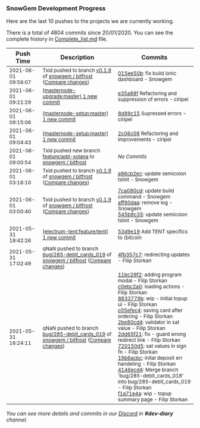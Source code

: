 
### SnowGem Development Progress

Here are the last 10 pushes to the projects we are currently working.

There is a total of 4804 commits since 20/01/2020. You can see the complete history in
 [Complete_list.md](Complete_list.md) file.

| Push Time | Description | Commits |
| --- | --- | --- |
| <sub>2021-06-01 09:56:07</sub> | <sub>Txid pushed to branch [v0\.1\.9](https://gitlab.com/snowgem/bitfrost/commits/v0.1.9) of [snowgem / bitfrost](https://gitlab.com/snowgem/bitfrost) ([Compare changes](https://gitlab.com/snowgem/bitfrost/compare/a96cb2ec526d38a576eacc0f6231195ac4a2f542...015ee50bc7722bea5aa6e4a813d14542bbd0ddfb))</sub> | <sub>[015ee50b](https://gitlab.com/snowgem/bitfrost/-/commit/015ee50bc7722bea5aa6e4a813d14542bbd0ddfb): fix build ionic dashboard - Snowgem</sub> |
| <sub>2021-06-01 09:21:29</sub> | <sub>[[masternode-upgrade:master] 1 new commit](https://github.com/TENTOfficial/masternode-upgrade/commit/e35a88f80afb6f7aaf4fbe7ba8158e378086c646)</sub> | <sub>[e35a88f](https://github.com/TENTOfficial/masternode-upgrade/commit/e35a88f80afb6f7aaf4fbe7ba8158e378086c646) Refactoring and suppression of errors - ciripel</sub> |
| <sub>2021-06-01 09:15:06</sub> | <sub>[[masternode-setup:master] 1 new commit](https://github.com/TENTOfficial/masternode-setup/commit/8d89c15622fd264142f0b29d9eda62a5c8ee1e0f)</sub> | <sub>[8d89c15](https://github.com/TENTOfficial/masternode-setup/commit/8d89c15622fd264142f0b29d9eda62a5c8ee1e0f) Supressed errors - ciripel</sub> |
| <sub>2021-06-01 09:04:43</sub> | <sub>[[masternode-setup:master] 1 new commit](https://github.com/TENTOfficial/masternode-setup/commit/2c06c080f894be129b8558463d04162dc1acfe3e)</sub> | <sub>[2c06c08](https://github.com/TENTOfficial/masternode-setup/commit/2c06c080f894be129b8558463d04162dc1acfe3e) Refactoring and improvements - ciripel</sub> |
| <sub>2021-06-01 09:00:54</sub> | <sub>Txid pushed new branch [feature/add\-solana](https://gitlab.com/snowgem/bitfrost/commits/feature/add-solana) to [snowgem / bitfrost](https://gitlab.com/snowgem/bitfrost)</sub> | <sub>_No Commits_</sub> |
| <sub>2021-06-01 03:16:10</sub> | <sub>Txid pushed to branch [v0\.1\.9](https://gitlab.com/snowgem/bitfrost/commits/v0.1.9) of [snowgem / bitfrost](https://gitlab.com/snowgem/bitfrost) ([Compare changes](https://gitlab.com/snowgem/bitfrost/compare/545b8c35d23adb3a8637167d88a23c18611667d4...a96cb2ec526d38a576eacc0f6231195ac4a2f542))</sub> | <sub>[a96cb2ec](https://gitlab.com/snowgem/bitfrost/-/commit/a96cb2ec526d38a576eacc0f6231195ac4a2f542): update semicolon tslint - Snowgem</sub> |
| <sub>2021-06-01 03:00:40</sub> | <sub>Txid pushed to branch [v0\.1\.9](https://gitlab.com/snowgem/bitfrost/commits/v0.1.9) of [snowgem / bitfrost](https://gitlab.com/snowgem/bitfrost) ([Compare changes](https://gitlab.com/snowgem/bitfrost/compare/6417ac7d773193090868634d40c64674fd2dd982...545b8c35d23adb3a8637167d88a23c18611667d4))</sub> | <sub>[7ca080cd](https://gitlab.com/snowgem/bitfrost/-/commit/7ca080cdaa8d437f1a5e9901334c821f725de063): update build command - Snowgem<br>[aff90daa](https://gitlab.com/snowgem/bitfrost/-/commit/aff90daa31402668c6d7b2f15d2ccad658b2c528): remove log - Snowgem<br>[545b8c35](https://gitlab.com/snowgem/bitfrost/-/commit/545b8c35d23adb3a8637167d88a23c18611667d4): update semicolon tslint - Snowgem</sub> |
| <sub>2021-05-31 18:42:26</sub> | <sub>[[electrum-tent:feature/tent] 1 new commit](https://github.com/ciripel/electrum-tent/commit/53d9e197aff0b5f6c296f25d3f8b61b256a9e1e5)</sub> | <sub>[53d9e19](https://github.com/ciripel/electrum-tent/commit/53d9e197aff0b5f6c296f25d3f8b61b256a9e1e5) Add TENT specifics to (bitcoin|blockchain).py - ciripel</sub> |
| <sub>2021-05-31 17:02:49</sub> | <sub>qNaN pushed to branch [bug/285\-debit\_cards\_019](https://gitlab.com/snowgem/bitfrost/commits/bug/285-debit_cards_019) of [snowgem / bitfrost](https://gitlab.com/snowgem/bitfrost) ([Compare changes](https://gitlab.com/snowgem/bitfrost/compare/f1a71e4a3304d0adf8b9c2c489f881ddaf74f416...4fb357c770da5cfd16dd44f54848541e09c2362d))</sub> | <sub>[4fb357c7](https://gitlab.com/snowgem/bitfrost/-/commit/4fb357c770da5cfd16dd44f54848541e09c2362d): redirecting updates - Filip Storkan</sub> |
| <sub>2021-05-31 16:24:11</sub> | <sub>qNaN pushed to branch [bug/285\-debit\_cards\_019](https://gitlab.com/snowgem/bitfrost/commits/bug/285-debit_cards_019) of [snowgem / bitfrost](https://gitlab.com/snowgem/bitfrost) ([Compare changes](https://gitlab.com/snowgem/bitfrost/compare/d762ddc5b3a3ac6f39f706ebc6bd7299deaac0db...f1a71e4a3304d0adf8b9c2c489f881ddaf74f416))</sub> | <sub>[11bc29f2](https://gitlab.com/snowgem/bitfrost/-/commit/11bc29f2534a0ec69e8f51e61cc991030b16e375): adding program modal - Filip Storkan<br>[c0ebc2a0](https://gitlab.com/snowgem/bitfrost/-/commit/c0ebc2a0b9b03158c16d03c04fe91cad6693cc39): loading actions - Filip Storkan<br>[8833779b](https://gitlab.com/snowgem/bitfrost/-/commit/8833779b5e95834f08e5320fc8555ffadcff1f2d): wip - initial topup ui - Filip Storkan<br>[c05efec4](https://gitlab.com/snowgem/bitfrost/-/commit/c05efec40d2a13682ade5a379dfc876deadeead8): saving card after ordering - Filip Storkan<br>[2be80cd4](https://gitlab.com/snowgem/bitfrost/-/commit/2be80cd4948675217bb0e21fbfec01b68ee717ad): validator in sat value - Filip Storkan<br>[2dd65f21](https://gitlab.com/snowgem/bitfrost/-/commit/2dd65f219c9ee112ebf102a5e1da0a8bec116d4b): fix - guard wrong redirect link - Filip Storkan<br>[720150d5](https://gitlab.com/snowgem/bitfrost/-/commit/720150d5877e947842b378e7f3fe27fad69d4585): sat values in sign fn - Filip Storkan<br>[19b6acbc](https://gitlab.com/snowgem/bitfrost/-/commit/19b6acbcd5ab3547d9484b81fc4220a8126f3698): inital deposit err handeling - Filip Storkan<br>[4146ecd4](https://gitlab.com/snowgem/bitfrost/-/commit/4146ecd40f920438e50f487b114efc11155470d2): Merge branch 'bug/285-debit_cards_018' into bug/285-debit_cards_019 - Filip Storkan<br>[f1a71e4a](https://gitlab.com/snowgem/bitfrost/-/commit/f1a71e4a3304d0adf8b9c2c489f881ddaf74f416): wip - topup summary page - Filip Storkan</sub> |

_You can see more details and commits in our [Discord](https://discord.gg/zumGnbg) in **#dev-diary** channel._
